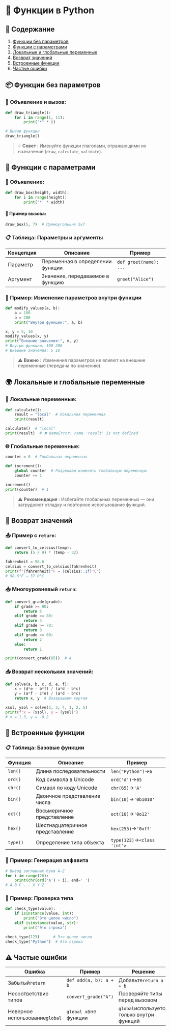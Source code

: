 # 📜 Функции в Python

## 📌 Содержание

1. [Функции без параметров](#функции-без-параметров)
2. [Функции с параметрами](#функции-с-параметрами)
3. [Локальные и глобальные переменные](#локальные-и-глобальные-переменные)
4. [Возврат значений](#возврат-значений)
5. [Встроенные функции](#встроенные-функции)
6. [Частые ошибки](#частые-ошибки)

## 📦 Функции без параметров

### 🧱 Объявление и вызов:

```python
def draw_triangle():
    for i in range(1, 11):
        print("*" * i)

# Вызов функции
draw_triangle()
```
>💡 **Совет** : Именуйте функции глаголами, отражающими их назначение (`draw`, `calculate`, `validate`).

## 🔄 Функции с параметрами

### 📝 Объявление:

```python
def draw_box(height, width): 
    for i in range(height): 
        print('*' * width)
```

#### 🔁 Пример вызова:

```python
draw_box(5, 7)  # Прямоугольник 5x7
```

### 📋 Таблица: Параметры и аргументы

|Концепция|Описание|Пример|
|---|---|---|
|Параметр|Переменная в определении функции|`def greet(name): ...`|
|Аргумент|Значение, передаваемое в функцию|`greet("Alice")`|
### 🧪 Пример: Изменение параметров внутри функции

```python
def modify_values(a, b):
    a = 100
    b = 200
    print("Внутри функции:", a, b)

x, y = 5, 10
modify_values(x, y)
print("Внешние значения:", x, y)
# Внутри функции: 100 200
# Внешние значения: 5 10
```
>⚠️ **Важно** : Изменения параметров не влияют на внешние переменные (передача по значению).

## 🌍 Локальные и глобальные переменные

### 🧮 Локальные переменные:

```python
def calculate():
    result = "local"  # Локальная переменная
    print(result)

calculate()  # "local"
print(result)  # ❌ NameError: name 'result' is not defined
```

### 🌐 Глобальные переменные:

```python
counter = 0  # Глобальная переменная

def increment():
    global counter  # Разрешаем изменять глобальную переменную
    counter += 1

increment()
print(counter)  # 1
```
>⚠️ **Рекомендация** : Избегайте глобальных переменных — они затрудняют отладку и повторное использование функций.

## 🧠 Возврат значений

### 📤 Пример с `return`:

```python
def convert_to_celsius(temp):
    return (5 / 9) * (temp - 32)

fahrenheit = 98.6
celsius = convert_to_celsius(fahrenheit)
print(f"{fahrenheit}°F → {celsius:.1f}°C")
# 98.6°F → 37.0°C
```

### 📥 Многоуровневый `return`:

```python
def convert_grade(grade):
    if grade >= 90: 
	    return 5
    elif grade >= 80: 
	    return 4
    elif grade >= 70: 
	    return 3
    elif grade >= 60: 
	    return 2
    else: 
	    return 1

print(convert_grade(85))  # 4
```

### 📥 Возврат нескольких значений:

```python
def solve(a, b, c, d, e, f):
    x = (d*e - b*f) / (a*d - b*c)
    y = (a*f - c*e) / (a*d - b*c)
    return x, y  # Возвращаем кортеж

xsol, ysol = solve(2, 3, 4, 1, 2, 5)
print(f"x = {xsol}, y = {ysol}")
# x = 1.3, y = -0.2
```

## 🔧 Встроенные функции

### 📋 Таблица: Базовые функции

| Функция  | Описание                        | Пример                      |
| -------- | ------------------------------- | --------------------------- |
| `len()`  | Длина последовательности        | `len("Python")`→`6`         |
| `ord()`  | Код символа в Unicode           | `ord('A')`→`65`             |
| `chr()`  | Символ по коду Unicode          | `chr(65)`→`'A'`             |
| `bin()`  | Двоичное представление числа    | `bin(10)`→`'0b1010'`        |
| `oct()`  | Восьмеричное представление      | `oct(10)`→`'0o12'`          |
| `hex()`  | Шестнадцатеричное представление | `hex(255)`→`'0xff'`         |
| `type()` | Определение типа объекта        | `type(123)`→`<class 'int'>` |
### 🧪 Пример: Генерация алфавита

```python
# Вывод заглавных букв A-Z
for i in range(26):
    print(chr(ord('A') + i), end=' ')
# A B C ... X Y Z
```

### 🧬 Пример: Проверка типа

```python
def check_type(value):
    if isinstance(value, int):
        print("Это целое число")
    elif isinstance(value, str):
        print("Это строка")

check_type(123)      # Это целое число
check_type("Python")  # Это строка
```

## ⚠️ Частые ошибки

| Ошибка                         | Пример                 | Решение                                    |
| ------------------------------ | ---------------------- | ------------------------------------------ |
| Забытый`return`                | `def add(a, b): a + b` | Добавьте`return a + b`                     |
| Несоответствие типов           | `convert_grade("A")`   | Проверяйте типы перед вызовом              |
| Неверное использование`global` | `global x`вне функции  | `global`используется только внутри функций |
